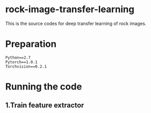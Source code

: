 # rock-image-transfer-learning
This is the source codes for deep transfer learning of rock images.
# Preparation
    Python==2.7
    Pytorch==1.0.1
    Torchvision==0.2.1
# Running the code
## 1.Train feature extractor
